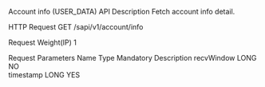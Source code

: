 Account info (USER_DATA)
API Description
Fetch account info detail.

HTTP Request
GET /sapi/v1/account/info

Request Weight(IP)
1

Request Parameters
Name	Type	Mandatory	Description
recvWindow	LONG	NO	
timestamp	LONG	YES	

